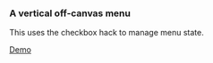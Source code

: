 ### A vertical off-canvas menu 

This uses the checkbox hack to manage menu state. 

[Demo](https://rogerpence.github.io/vertical-off-canvas-menu-checkbox-hack/index.html)